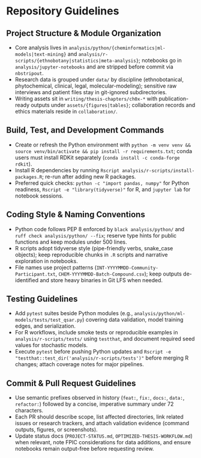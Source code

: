 # Repository Guidelines

## Project Structure & Module Organization
- Core analysis lives in `analysis/python/{cheminformatics|ml-models|text-mining}` and `analysis/r-scripts/{ethnobotany|statistics|meta-analysis}`; notebooks go in `analysis/jupyter-notebooks` and are stripped before commit via `nbstripout`.
- Research data is grouped under `data/` by discipline (ethnobotanical, phytochemical, clinical, legal, molecular-modeling); sensitive raw interviews and patient files stay in git-ignored subdirectories.
- Writing assets sit in `writing/thesis-chapters/ch0x-*` with publication-ready outputs under `assets/{figures|tables}`; collaboration records and ethics materials reside in `collaboration/`.

## Build, Test, and Development Commands
- Create or refresh the Python environment with `python -m venv venv && source venv/bin/activate && pip install -r requirements.txt`; conda users must install RDKit separately (`conda install -c conda-forge rdkit`).
- Install R dependencies by running `Rscript analysis/r-scripts/install-packages.R`; re-run after adding new R packages.
- Preferred quick checks: `python -c "import pandas, numpy"` for Python readiness, `Rscript -e "library(tidyverse)"` for R, and `jupyter lab` for notebook sessions.

## Coding Style & Naming Conventions
- Python code follows PEP 8 enforced by `black analysis/python/` and `ruff check analysis/python/ --fix`; reserve type hints for public functions and keep modules under 500 lines.
- R scripts adopt tidyverse style (pipe-friendly verbs, snake_case objects); keep reproducible chunks in `.R` scripts and narrative exploration in notebooks.
- File names use project patterns (`INT-YYYYMMDD-Community-Participant.txt`, `CHEM-YYYYMMDD-Batch-Compound.csv`); keep outputs de-identified and store heavy binaries in Git LFS when needed.

## Testing Guidelines
- Add `pytest` suites beside Python modules (e.g., `analysis/python/ml-models/tests/test_qsar.py`) covering data validation, model training edges, and serialization.
- For R workflows, include smoke tests or reproducible examples in `analysis/r-scripts/tests/` using `testthat`, and document required seed values for stochastic models.
- Execute `pytest` before pushing Python updates and `Rscript -e "testthat::test_dir('analysis/r-scripts/tests')"` before merging R changes; attach coverage notes for major pipelines.

## Commit & Pull Request Guidelines
- Use semantic prefixes observed in history (`feat:`, `fix:`, `docs:`, `data:`, `refactor:`) followed by a concise, imperative summary under 72 characters.
- Each PR should describe scope, list affected directories, link related issues or research trackers, and attach validation evidence (command outputs, figures, or screenshots).
- Update status docs (`PROJECT-STATUS.md`, `OPTIMIZED-THESIS-WORKFLOW.md`) when relevant, note FPIC considerations for data additions, and ensure notebooks remain output-free before requesting review.
